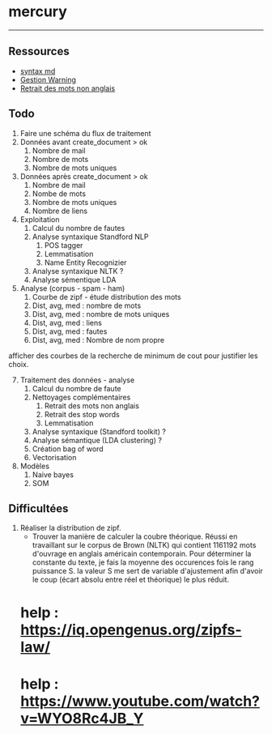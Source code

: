 # mercury
***
## Ressources
* [syntax md](https://www.ionos.com/digitalguide/websites/web-development/readme-file/)
* [Gestion Warning](https://www.delftstack.com/howto/python/suppress-warnings-python/)
* [Retrait des mots non anglais](https://stackoverflow.com/questions/41290028/removing-non-english-words-from-text-using-python)

## Todo
1. Faire une schéma du flux de traitement
2. Données avant create_document > ok
   1. Nombre de mail 
   2. Nombre de mots 
   3. Nombre de mots uniques  
3. Données après create_document > ok
   1. Nombre de mail
   2. Nombe de mots
   3. Nombre de mots uniques
   4. Nombre de liens
4. Exploitation
   1. Calcul du nombre de fautes
   2. Analyse syntaxique Standford NLP
      1. POS tagger
      2. Lemmatisation
      3. Name Entity Recognizier
   3. Analyse syntaxique NLTK ?
   4. Analyse sémentique LDA
5. Analyse (corpus - spam - ham)
   1. Courbe de zipf - étude distribution des mots
   2. Dist, avg, med : nombre de mots
   3. Dist, avg, med : nombre de mots uniques
   4. Dist, avg, med : liens
   5. Dist, avg, med : fautes
   6. Dist, avg, med : Nombre de nom propre

afficher des courbes de la recherche de minimum de cout pour justifier les choix. 

7. Traitement des données - analyse
   1. Calcul du nombre de faute
   2. Nettoyages complémentaires
      1. Retrait des mots non anglais
      2. Retrait des stop words
      3. Lemmatisation
   3. Analyse syntaxique (Standford toolkit) ?
   4. Analyse sémantique (LDA clustering) ?
   5. Création bag of word
   6. Vectorisation
8. Modèles
   1. Naive bayes
   2. SOM

## Difficultées
1. Réaliser la distribution de zipf.
   * Trouver la manière de calculer la coubre théorique. 
   Réussi en travaillant sur le corpus de Brown (NLTK) qui contient 1161192 mots d'ouvrage en anglais américain contemporain. 
   Pour déterminer la constante du texte, je fais la moyenne des occurences fois le rang puissance S. la valeur S me sert
   de variable d'ajustement afin d'avoir le coup (écart absolu entre réel et théorique) le plus réduit. 
   # help : https://iq.opengenus.org/zipfs-law/
   # help : https://www.youtube.com/watch?v=WYO8Rc4JB_Y